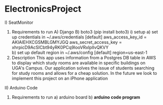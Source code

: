 # ElectronicsProject

I) SeatMonitor
   1. Requirements to run
      A) Django
      B) boto3 (pip install boto3)
      	 i) setup
	    a) set up credentials in ~/.aws/credentials
	       [default]
	       aws_access_key_id = AKIAIEHXCGSMBLGMYJGQ	
	       aws_secret_access_key = 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   
	    b) set up default region in ~/.aws/config
	       [default]
	       region=us-east-1	
   2. Description
      This app uses information from a Postgres DB table in AWS to display which study rooms are available in specific buildings on UGA's Campus.
      Our application solves the issue of students searching for study rooms and allows for a cheap solution. In the future we look to implement
      this project on an iPhone application

II) Arduino Code
   1. Requirements to run
      a) arduino board
      b) **arduino code program**